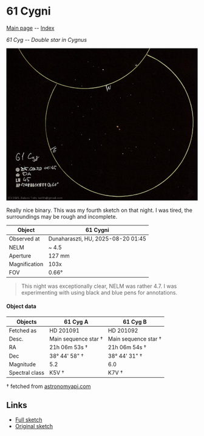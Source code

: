 # 61 Cygni

[Main page](../index.md) -- [Index](../pages/obj_index.md)

_61 Cyg_ -- _Double star in Cygnus_  

![61 Cygni](../img/61-cyg-20250820.jpg)

Really nice binary. This was my fourth sketch on that night.
I was tired, the surroundings may be rough and incomplete.

Object | 61 Cygni
-|-
Observed at | Dunaharaszti, HU, 2025-08-20 01:45
NELM | ~ 4.5
Aperture | 127 mm
Magnification | 103x
FOV | 0.66°


> This night was exceptionally clear, NELM was rather 4.7.
> I was experimenting with using black and blue pens for annotations.

#### Object data

Objects | 61 Cyg A | 61 Cyg B
-|-|-
Fetched as | HD 201091 | HD 201092
Desc. | Main sequence star † | Main sequence star †
RA | 21h 06m 53s † | 21h 06m 54s †
Dec | 38° 44' 58" † | 38° 44' 31" †
Magnitude | 5.2 | 6.0
Spectral class | K5V † | K7V †

† fetched from [astronomyapi.com](http://astronomyapi.com)

## Links

- [Full sketch](../img/m27-61-cyg-20250820.jpg)
- [Original sketch](../scan/20250820105022_002.jpg)
